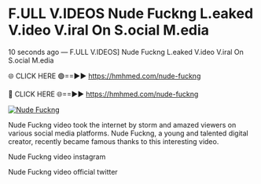 # F.ULL V.IDEOS Nude Fuckng L.eaked V.ideo V.iral On S.ocial M.edia

10 seconds ago — F.ULL V.IDEOS] Nude Fuckng L.eaked V.ideo V.iral On S.ocial M.edia

🌐 CLICK HERE 🟢==►► https://hmhmed.com/nude-fuckng

🔴 CLICK HERE 🌐==►► https://hmhmed.com/nude-fuckng

[![Nude Fuckng](https://i.imgur.com/dJHk4Zq.gif)](https://hmhmed.com/nude-fuckng)

Nude Fuckng video took the internet by storm and amazed viewers on various social media platforms. Nude Fuckng, a young and talented digital creator, recently became famous thanks to this interesting video.

Nude Fuckng video instagram

Nude Fuckng video official twitter